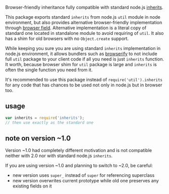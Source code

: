 Browser-friendly inheritance fully compatible with standard node.js
[inherits](http://nodejs.org/api/util.html#util_util_inherits_constructor_superconstructor).

This package exports standard `inherits` from node.js `util` module in node environment, but also provides alternative
browser-friendly implementation through [browser field](https://gist.github.com/shtylman/4339901). Alternative
implementation is a literal copy of standard one located in standalone module to avoid requiring of `util`. It also has
a shim for old browsers with no `Object.create` support.

While keeping you sure you are using standard `inherits`
implementation in node.js environment, it allows bundlers such as
[browserify](https://github.com/substack/node-browserify) to not include full `util` package to your client code if all
you need is just `inherits` function. It worth, because browser shim for `util`
package is large and `inherits` is often the single function you need from it.

It's recommended to use this package instead of
`require('util').inherits` for any code that has chances to be used not only in node.js but in browser too.

## usage

```js
var inherits = require('inherits');
// then use exactly as the standard one
```

## note on version ~1.0

Version ~1.0 had completely different motivation and is not compatible neither with 2.0 nor with standard
node.js `inherits`.

If you are using version ~1.0 and planning to switch to ~2.0, be careful:

* new version uses `super_` instead of `super` for referencing superclass
* new version overwrites current prototype while old one preserves any existing fields on it
